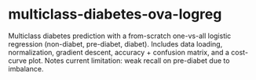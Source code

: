 # multiclass-diabetes-ova-logreg
Multiclass diabetes prediction with a from-scratch one-vs-all logistic regression (non-diabet, pre-diabet, diabet). Includes data loading, normalization, gradient descent, accuracy + confusion matrix, and a cost-curve plot. Notes current limitation: weak recall on pre-diabet due to imbalance.
